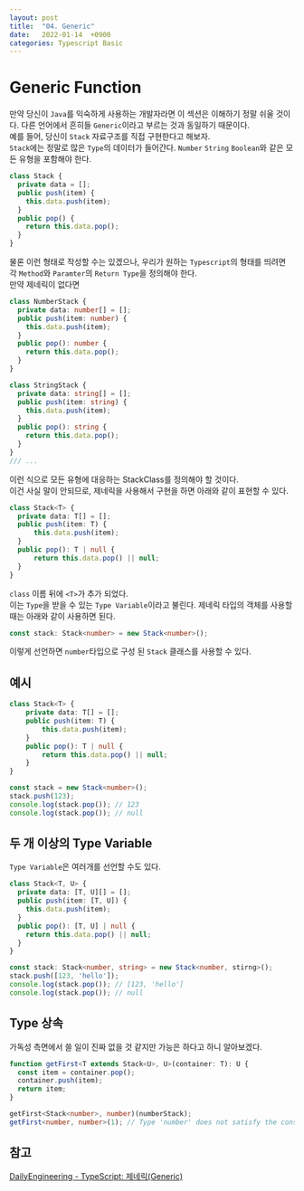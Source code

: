 ```yaml
---
layout: post
title:  "04. Generic"
date:   2022-01-14  +0900
categories: Typescript Basic
---
```

# Generic Function
만약 당신이 ```Java```를 익숙하게 사용하는 개발자라면 이 섹션은 이해하기 정말 쉬울 것이다. 다른 언어에서 흔히들 ```Generic```이라고 부르는 것과 동일하기 때문이다.  
예를 들어, 당신이 ```Stack``` 자료구조를 직접 구현한다고 해보자.  
```Stack```에는 정말로 많은 ```Type```의 데이터가 들어간다. ```Number``` ```String``` ```Boolean```와 같은 모든 유형을 포함해야 한다.
```Typescript
class Stack {
  private data = [];
  public push(item) {
    this.data.push(item);
  }
  public pop() {
    return this.data.pop();
  }
}
```
물론 이런 형태로 작성할 수는 있겠으나, 우리가 원하는 ```Typescript```의 형태를 띄려면 각 ```Method```와 ```Paramter```의 ```Return Type```을 정의해야 한다.  
만약 제네릭이 없다면
```Typescript
class NumberStack {
  private data: number[] = [];
  public push(item: number) {
    this.data.push(item);
  }
  public pop(): number {
    return this.data.pop();
  }
}
```
```Typescript
class StringStack {
  private data: string[] = [];
  public push(item: string) {
    this.data.push(item);
  }
  public pop(): string {
    return this.data.pop();
  }
}
/// ...
```
이런 식으로 모든 유형에 대응하는 StackClass를 정의해야 할 것이다.  
이건 사실 말이 안되므로, 제네릭을 사용해서 구현을 하면 아래와 같이 표현할 수 있다.
```Typescript
class Stack<T> {
  private data: T[] = [];
  public push(item: T) {
      this.data.push(item);
  }
  public pop(): T | null {
      return this.data.pop() || null;
  }
}
```
```class``` 이름 뒤에 ```<T>```가 추가 되었다.  
이는 ```Type```을 받을 수 있는 ```Type Variable```이라고 불린다. 제네릭 타입의 객체를 사용할 때는 아래와 같이 사용하면 된다.
```typescript
const stack: Stack<number> = new Stack<number>();
```
이렇게 선언하면 ```number```타입으로 구성 된 ```Stack``` 클래스를 사용할 수 있다.
## 예시
```typescript
class Stack<T> {
    private data: T[] = [];
    public push(item: T) {
        this.data.push(item);
    }
    public pop(): T | null {
        return this.data.pop() || null;
    }
}

const stack = new Stack<number>();
stack.push(123);
console.log(stack.pop()); // 123
console.log(stack.pop()); // null
```
## 두 개 이상의 Type Variable
```Type Variable```은 여러개를 선언할 수도 있다.
```typescript
class Stack<T, U> {
  private data: [T, U][] = [];
  public push(item: [T, U]) {
    this.data.push(item);
  }
  public pop(): [T, U] | null {
    return this.data.pop() || null;
  }
}

const stack: Stack<number, string> = new Stack<number, stirng>();
stack.push([123, 'hello']);
console.log(stack.pop()); // [123, 'hello']
console.log(stack.pop()); // null
```
## Type 상속
가독성 측면에서 쓸 일이 진짜 없을 것 같지만 가능은 하다고 하니 알아보겠다.
```typescript
function getFirst<T extends Stack<U>, U>(container: T): U {
  const item = container.pop();
  container.push(item);
  return item;
}
```
```typescript
getFirst<Stack<number>, number)(numberStack);
getFirst<number, number>(1); // Type 'number' does not satisfy the constraint 'Stack<number>'.
```
## 참고
[DailyEngineering - TypeScript: 제네릭(Generic)](https://hyunseob.github.io/2017/01/14/typescript-generic/)